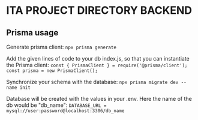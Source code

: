 # ITA PROJECT DIRECTORY BACKEND

## Prisma usage

Generate prisma client:
`npx prisma generate`

Add the given lines of code to your db index.js, so that you can instantiate the Prisma client:
`const { PrismaClient } = require('@prisma/client');`
`const prisma = new PrismaClient();`

Synchronize your schema with the database:
`npx prisma migrate dev --name init`

Database will be created with the values in your .env. Here the name of the db would be "db\_name":
`DATABASE_URL = mysql://user:password@localhost:3306/db_name`